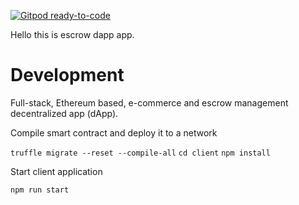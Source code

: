 [![Gitpod ready-to-code](https://img.shields.io/badge/Gitpod-ready--to--code-blue?logo=gitpod)](https://gitpod.io/#https://github.com/berkeatac/escrow_dapp)

Hello this is escrow dapp app.

# Development

Full-stack, Ethereum based, e-commerce and escrow management decentralized app (dApp).

Compile smart contract and deploy it to a network

`truffle migrate --reset --compile-all`
`cd client`
`npm install`

Start client application

`npm run start`
